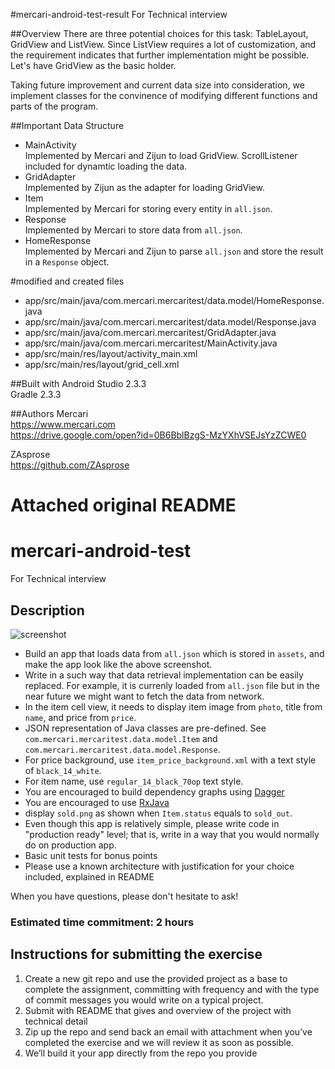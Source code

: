 #mercari-android-test-result
For Technical interview 

##Overview
There are three potential choices for this task: 
TableLayout, GridView and ListView. Since ListView 
requires a lot of customization, and the requirement 
indicates that further implementation might be possible. 
Let's have GridView as the basic holder.

Taking future improvement and current data size into consideration, 
we implement classes for the convinence of modifying different functions
 and parts of the program.
 
##Important Data Structure
- MainActivity  
Implemented by Mercari and Zijun to load GridView. ScrollListener included for 
dynamtic loading the data.
- GridAdapter  
Implemented by Zijun as the adapter for loading GridView.
- Item  
Implemented by Mercari for storing every entity in `all.json`.
- Response  
Implemented by Mercari to store data from `all.json`.
- HomeResponse  
Implemented by Mercari and Zijun to parse `all.json` and 
store the result in a `Response` object.

#modified and created files
- app/src/main/java/com.mercari.mercaritest/data.model/HomeResponse.java
- app/src/main/java/com.mercari.mercaritest/data.model/Response.java 
- app/src/main/java/com.mercari.mercaritest/GridAdapter.java
- app/src/main/java/com.mercari.mercaritest/MainActivity.java
- app/src/main/res/layout/activity_main.xml
- app/src/main/res/layout/grid_cell.xml

##Built with
Android Studio 2.3.3  
Gradle 2.3.3

##Authors
Mercari  
https://www.mercari.com  
https://drive.google.com/open?id=0B6BblBzgS-MzYXhVSEJsYzZCWE0  

ZAsprose  
https://github.com/ZAsprose

# Attached original README

# mercari-android-test
For Technical interview 

## Description

![screenshot](https://preview.ibb.co/fst4d5/Screen_Shot_2017_05_05_at_2_56_26_PM.png)

- Build an app that loads data from `all.json` which is stored in `assets`, and make the app look like the above screenshot.
- Write in a such way that data retrieval implementation can be easily replaced. For example, it is currenly loaded from `all.json` file but in the near future we might want to fetch the data from network.
- In the item cell view, it needs to display item image from `photo`, title from `name`, and price from `price`.
- JSON representation of Java classes are pre-defined. See `com.mercari.mercaritest.data.model.Item` and `com.mercari.mercaritest.data.model.Response`.
- For price background, use `item_price_background.xml` with a text style of `black_14_white`.
- For item name, use `regular_14_black_70op` text style.
- You are encouraged to build dependency graphs using [Dagger](https://google.github.io/dagger/)
- You are encouraged to use [RxJava](https://github.com/ReactiveX/RxJava)
- display `sold.png` as shown when `Item.status` equals to `sold_out`.
- Even though this app is relatively simple, please write code in "production ready" level; that is, write in a way that you would normally do on production app.
- Basic unit tests for bonus points
- Please use a known architecture with justification for your choice included, explained in README

When you have questions, please don't hesitate to ask!

### Estimated time commitment: 2 hours

## Instructions for submitting the exercise
1. Create a new git repo and use the provided project as a base to complete the assignment, committing with frequency and with the type of commit messages you would write on a typical project.
2. Submit with README that gives and overview of the project with technical detail
3. Zip up the repo and send back an email with attachment when you’ve completed the exercise and we will review it as soon as possible.
4. We’ll build it your app directly from the repo you provide
